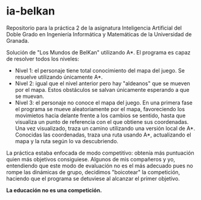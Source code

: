 # ia-belkan
Repositorio para la práctica 2 de la asignatura Inteligencia Artificial del Doble Grado en Ingeniería Informática y Matemáticas de la Universidad de Granada.

Solución de "Los Mundos de BelKan" utilizando A*. El programa es capaz de resolver todos los niveles:
- Nivel 1: el personaje tiene total conocimiento del mapa del juego. Se resuelve utilizando únicamente A*.
- Nivel 2: igual que el nivel anterior pero hay "aldeanos" que se mueven por el mapa. Estos obstáculos se salvan únicamente esperando a que se muevan.
- Nivel 3: el personaje no conoce el mapa del juego. En una primera fase el programa se mueve aleatoriamente por el mapa, favoreciendo los movimietos hacia delante frente a los cambios se sentido, hasta que visualiza un punto de referencia con el que obtiene sus coordenadas. Una vez visualizado, traza un camino utilizando una versión local de A*. Conocidas las coordenadas, traza una ruta usando A*, actualizando el mapa y la ruta según lo va descubriendo.

La práctica estaba enfocada de modo competitivo: obtenía más puntuación quien más objetivos consiguiese. Algunos de mis compañeros y yo, entendiendo que este modo de evaluación no es el más adecuado pues no rompe las dinámicas de grupo, decidimos "boicotear" la competición, haciendo que el programa se detuviese al alcanzar el primer objetivo.

**La educación no es una competición.**
